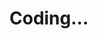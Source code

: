 <!--
 * @Author: Mengke
 * @LastEditors: Mengke
 * @email: z9mk65@gmail.com
 * @Date: 2022-02-07 21:56:13
 * @LastEditTime: 2022-02-12 22:22:26
 * @Description: README.md
-->

# Coding...